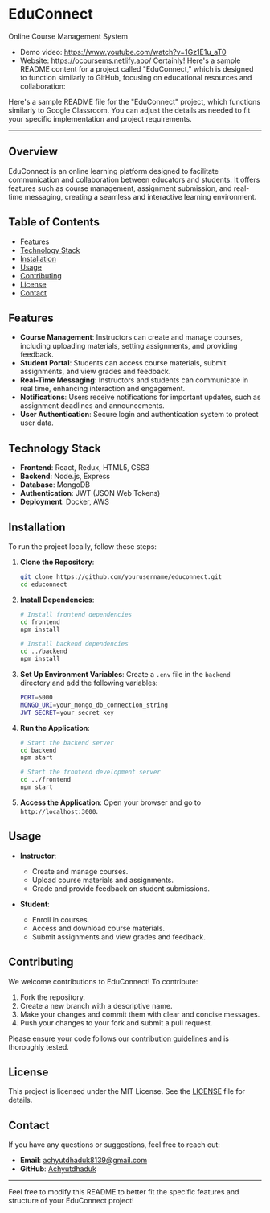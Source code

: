 # EduConnect
Online Course Management System
- Demo video: https://www.youtube.com/watch?v=1Gz1E1u_aT0
- Website: https://ocoursems.netlify.app/
Certainly! Here's a sample README content for a project called "EduConnect," which is designed to function similarly to GitHub, focusing on educational resources and collaboration:

Here's a sample README file for the "EduConnect" project, which functions similarly to Google Classroom. You can adjust the details as needed to fit your specific implementation and project requirements.

---

## Overview

EduConnect is an online learning platform designed to facilitate communication and collaboration between educators and students. It offers features such as course management, assignment submission, and real-time messaging, creating a seamless and interactive learning environment.

## Table of Contents

- [Features](#features)
- [Technology Stack](#technology-stack)
- [Installation](#installation)
- [Usage](#usage)
- [Contributing](#contributing)
- [License](#license)
- [Contact](#contact)

## Features

- **Course Management**: Instructors can create and manage courses, including uploading materials, setting assignments, and providing feedback.
- **Student Portal**: Students can access course materials, submit assignments, and view grades and feedback.
- **Real-Time Messaging**: Instructors and students can communicate in real time, enhancing interaction and engagement.
- **Notifications**: Users receive notifications for important updates, such as assignment deadlines and announcements.
- **User Authentication**: Secure login and authentication system to protect user data.

## Technology Stack

- **Frontend**: React, Redux, HTML5, CSS3
- **Backend**: Node.js, Express
- **Database**: MongoDB
- **Authentication**: JWT (JSON Web Tokens)
- **Deployment**: Docker, AWS

## Installation

To run the project locally, follow these steps:

1. **Clone the Repository**:
   ```bash
   git clone https://github.com/yourusername/educonnect.git
   cd educonnect
   ```

2. **Install Dependencies**:
   ```bash
   # Install frontend dependencies
   cd frontend
   npm install
   
   # Install backend dependencies
   cd ../backend
   npm install
   ```

3. **Set Up Environment Variables**:
   Create a `.env` file in the `backend` directory and add the following variables:
   ```bash
   PORT=5000
   MONGO_URI=your_mongo_db_connection_string
   JWT_SECRET=your_secret_key
   ```

4. **Run the Application**:
   ```bash
   # Start the backend server
   cd backend
   npm start

   # Start the frontend development server
   cd ../frontend
   npm start
   ```

5. **Access the Application**:
   Open your browser and go to `http://localhost:3000`.

## Usage

- **Instructor**:
  - Create and manage courses.
  - Upload course materials and assignments.
  - Grade and provide feedback on student submissions.

- **Student**:
  - Enroll in courses.
  - Access and download course materials.
  - Submit assignments and view grades and feedback.

## Contributing

We welcome contributions to EduConnect! To contribute:

1. Fork the repository.
2. Create a new branch with a descriptive name.
3. Make your changes and commit them with clear and concise messages.
4. Push your changes to your fork and submit a pull request.

Please ensure your code follows our [contribution guidelines](CONTRIBUTING.md) and is thoroughly tested.

## License

This project is licensed under the MIT License. See the [LICENSE](LICENSE) file for details.

## Contact

If you have any questions or suggestions, feel free to reach out:

- **Email**: [achyutdhaduk8139@gmail.com](mailto:youremail@example.com)
- **GitHub**: [Achyutdhaduk](https://github.com/yourusername)

---

Feel free to modify this README to better fit the specific features and structure of your EduConnect project!
